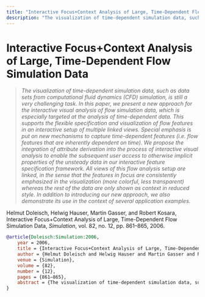 ```yaml
---
title: "Interactive Focus+Context Analysis of Large, Time-Dependent Flow Simulation Data"
description: "The visualization of time-dependent simulation data, such as data sets from computational fluid dynamics (CFD) simulation, is still a very challenging task. In this paper, we present a new approach for the interactive visual analysis of flow simulation data, which is especially targeted at the analysis of time-dependent data. This supports the flexible specification and visualization of flow features in an interactive setup of multiple linked views. Special emphasis is put on new mechanisms to capture time-dependent features (i.e. flow features that are inherently dependent on time). We propose the integration of attribute derivation into the process of interactive visual analysis to enable the subsequent user access to otherwise implicit properties of the unsteady data in our interactive feature specification framework. All views of this flow analysis setup are linked, in the sense that the features in focus are consistently emphasized in the visualization (more colorful, less transparent) whereas the rest of the data are only shown as context in reduced style. In addition to introducing our new approach, we also demonstrate its use in the context of several application examples."
---
```


# Interactive Focus+Context Analysis of Large, Time-Dependent Flow Simulation Data

> _The visualization of time-dependent simulation data, such as data sets from computational fluid dynamics (CFD) simulation, is still a very challenging task. In this paper, we present a new approach for the interactive visual analysis of flow simulation data, which is especially targeted at the analysis of time-dependent data. This supports the flexible specification and visualization of flow features in an interactive setup of multiple linked views. Special emphasis is put on new mechanisms to capture time-dependent features (i.e. flow features that are inherently dependent on time). We propose the integration of attribute derivation into the process of interactive visual analysis to enable the subsequent user access to otherwise implicit properties of the unsteady data in our interactive feature specification framework. All views of this flow analysis setup are linked, in the sense that the features in focus are consistently emphasized in the visualization (more colorful, less transparent) whereas the rest of the data are only shown as context in reduced style. In addition to introducing our new approach, we also demonstrate its use in the context of several application examples._

Helmut Doleisch, Helwig Hauser, Martin Gasser, and Robert Kosara, Interactive Focus+Context Analysis of Large, Time-Dependent Flow Simulation Data, _Simulation_, vol. 82, no. 12, pp. 861–865, 2006.


```bibtex
@article{Doleisch:Simulation:2006,
	year = 2006,
	title = {Interactive Focus+Context Analysis of Large, Time-Dependent Flow Simulation Data},
	author = {Helmut Doleisch and Helwig Hauser and Martin Gasser and Robert Kosara},
	venue = {Simulation},
	volume = {82},
	number = {12},
	pages = {861–865},
	abstract = {The visualization of time-dependent simulation data, such as data sets from computational fluid dynamics (CFD) simulation, is still a very challenging task. In this paper, we present a new approach for the interactive visual analysis of flow simulation data, which is especially targeted at the analysis of time-dependent data. This supports the flexible specification and visualization of flow features in an interactive setup of multiple linked views. Special emphasis is put on new mechanisms to capture time-dependent features (i.e. flow features that are inherently dependent on time). We propose the integration of attribute derivation into the process of interactive visual analysis to enable the subsequent user access to otherwise implicit properties of the unsteady data in our interactive feature specification framework. All views of this flow analysis setup are linked, in the sense that the features in focus are consistently emphasized in the visualization (more colorful, less transparent) whereas the rest of the data are only shown as context in reduced style. In addition to introducing our new approach, we also demonstrate its use in the context of several application examples.},
}
```

